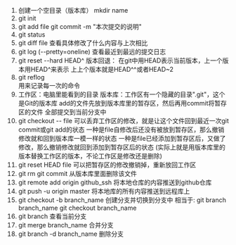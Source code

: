 1.  创建一个空目录（版本库）
    mkdir name
2.  git init
3.  git add file
    git commit -m "本次提交的说明"
4.  git status
5.  git diff file
    查看具体修改了什么内容与上次相比
6.  git log (--pretty=oneline)
    查看最近到最远的提交日志
7.  git reset --hard HEAD^
    版本回退：  在git中用HEAD表示当前版本，上一个版本用HEAD^来表示
                上上个版本就是HEAD^^或者HEAD~2
8.  git reflog  
    用来记录每一次的命令
9.  工作区：电脑里能看到的目录
    版本库：工作区有一个隐藏的目录".git"，这个是Git的版本库
    add的文件先放到版本库里的暂存区，然后再用commit将暂存区的文件
    全部提交到当前分支中
10. git checkout -- file
    可以丢弃工作区的修改，就是让这个文件回到最近一次git commit或git add的状态
    一种是file自修改后还没有被放到暂存区，那么撤销修改就和回到版本库一模一样的状态
    一种是file已经添加到暂存区后，又做了修改，那么撤销修改就回到添加到暂存区后的状态
    (实际上就是用版本库里的版本替换工作区的版本，不论工作区是修改还是删除)
11. git reset HEAD file
    可以把暂存区的修改撤销掉，重新放回工作区
12. git rm
    git commit
    从版本库里面删除该文件
13. git remote add origin github_ssh
    将本地仓库的内容推送到github仓库
14. git push -u origin master
    将本地库的所有内容推送到远程库上
15. git checkout -b branch_name
    创建分支并切换到分支中
    相当于: git branch branch_name
            git checkout branch_name
16. git branch
    查看当前分支
17. git merge branch_name
    合并分支
18. git branch -d branch_name
    删除分支
